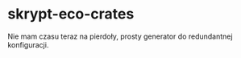 # skrypt-eco-crates
Nie mam czasu teraz na pierdoły, prosty generator do redundantnej konfiguracji.
